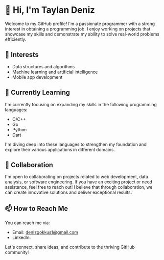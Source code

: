 # 👋 Hi, I'm Taylan Deniz

Welcome to my GitHub profile! I'm a passionate programmer with a strong interest in obtaining a programming job. I enjoy working on projects that showcase my skills and demonstrate my ability to solve real-world problems efficiently.

## 👀 Interests

- Data structures and algorithms
- Machine learning and artificial intelligence
- Mobile app development

## 🌱 Currently Learning

I'm currently focusing on expanding my skills in the following programming languages:

- C/C++
- Go
- Python
- Dart

I'm diving deep into these languages to strengthen my foundation and explore their various applications in different domains.

## 💞️ Collaboration

I'm open to collaborating on projects related to web development, data analysis, or software engineering. If you have an exciting project or need assistance, feel free to reach out! I believe that through collaboration, we can create innovative solutions and deliver exceptional results.

## 📫 How to Reach Me

You can reach me via:
- Email: denizgokkus1@gmail.com
- LinkedIn: 

Let's connect, share ideas, and contribute to the thriving GitHub community!
